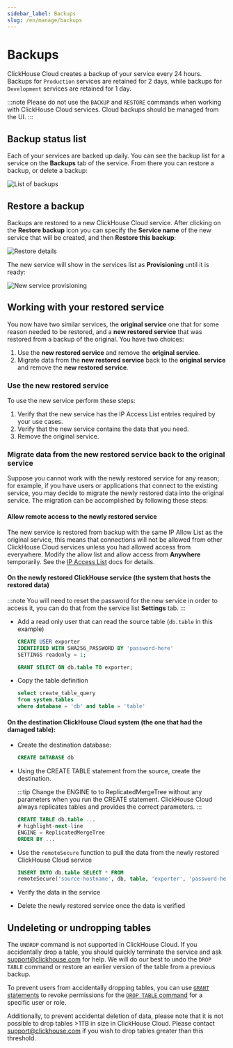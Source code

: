 ```yaml
---
sidebar_label: Backups
slug: /en/manage/backups
---
```


# Backups

ClickHouse Cloud creates a backup of your service every 24 hours. Backups for `Production` services are retained for 2 days, while backups for `Development` services are retained for 1 day.

:::note
Please do not use the `BACKUP` and `RESTORE` commands when working with ClickHouse Cloud services. Cloud backups should be managed from the UI.
:::

## Backup status list

Each of your services are backed up daily.  You can see the backup list for a service on the **Backups** tab of the service.  From there you can restore a backup, or delete a backup:

![List of backups](@site/docs/en/_snippets/images/cloud-backup-list.png)

## Restore a backup

Backups are restored to a new ClickHouse Cloud service.  After clicking on the **Restore backup** icon you can specify the **Service name** of the new service that will be created, and then **Restore this backup**:

![Restore details](@site/docs/en/_snippets/images/cloud-backup-restore.png)

The new service will show in the services list as **Provisioning** until it is ready:

![New service provisioning](@site/docs/en/_snippets/images/cloud-backup-new-service.png)

## Working with your restored service

You now have two similar services, the **original service** one that for some reason needed to be restored, and a **new restored service** that was restored from a backup of the original.  You have two choices:

1. Use the **new restored service** and remove the **original service**.
2. Migrate data from the **new restored service** back to the **original service** and remove the **new restored service**.

### Use the **new restored service**

To use the new service perform these steps:

1. Verify that the new service has the IP Access List entries required by your use cases.
1. Verify that the new service contains the data that you need.
1. Remove the original service.

### Migrate data from the **new restored service** back to the **original service**

Suppose you cannot work with the newly restored service for any reason; for example, if you have users or applications that connect to the existing service, you may decide to migrate the newly restored data into the original service.  The migration can be accomplished by following these steps:

#### Allow remote access to the newly restored service

The new service is restored from backup with the same IP Allow List as the original service, this means that connections will not be allowed from other ClickHouse Cloud services unless you had allowed access from everywhere.  Modify the allow list and allow access from **Anywhere** temporarily.  See the [IP Access List](/docs/en/cloud/security/ip-access-list.md) docs for details.

#### On the newly restored ClickHouse service (the system that hosts the restored data)

:::note
You will need to reset the password for the new service in order to access it, you can do that from the service list **Settings** tab.
:::

- Add a read only user that can read the source table (`db.table` in this example)
  ```sql
  CREATE USER exporter
  IDENTIFIED WITH SHA256_PASSWORD BY 'password-here'
  SETTINGS readonly = 1;
  ```

  ```sql
  GRANT SELECT ON db.table TO exporter;
  ```

- Copy the table definition
  ```sql
  select create_table_query
  from system.tables
  where database = 'db' and table = 'table'
  ```

#### On the destination ClickHouse Cloud system (the one that had the damaged table):

- Create the destination database:
  ```sql
  CREATE DATABASE db
  ```

- Using the CREATE TABLE statement from the source, create the destination.

  :::tip
  Change the ENGINE to to ReplicatedMergeTree without any parameters when you run the CREATE statement.  ClickHouse Cloud always replicates tables and provides the correct parameters.
  :::

  ```sql
  CREATE TABLE db.table ...
  # highlight-next-line
  ENGINE = ReplicatedMergeTree
  ORDER BY ...
  ```

- Use the `remoteSecure` function to pull the data from the newly restored ClickHouse Cloud service

  ```sql
  INSERT INTO db.table SELECT * FROM
  remoteSecure('source-hostname', db, table, 'exporter', 'password-here')
  ```

- Verify the data in the service
- Delete the newly restored service once the data is verified

## Undeleting or undropping tables

The `UNDROP` command is not supported in ClickHouse Cloud. If you accidentally drop a table, you should quickly terminate the service and ask support@clickhouse.com for help. We will do our best to undo the `DROP TABLE` command or restore an earlier version of the table from a previous backup.

To prevent users from accidentally dropping tables, you can use [`GRANT` statements](/docs/en/sql-reference/statements/grant) to revoke permissions for the [`DROP TABLE` command](/docs/en/sql-reference/statements/drop#drop-table) for a specific user or role.

Additionally, to prevent accidental deletion of data, please note that it is not possible to drop tables >1TB in size in ClickHouse Cloud. Please contact support@clickhouse.com if you wish to drop tables greater than this threshold.
